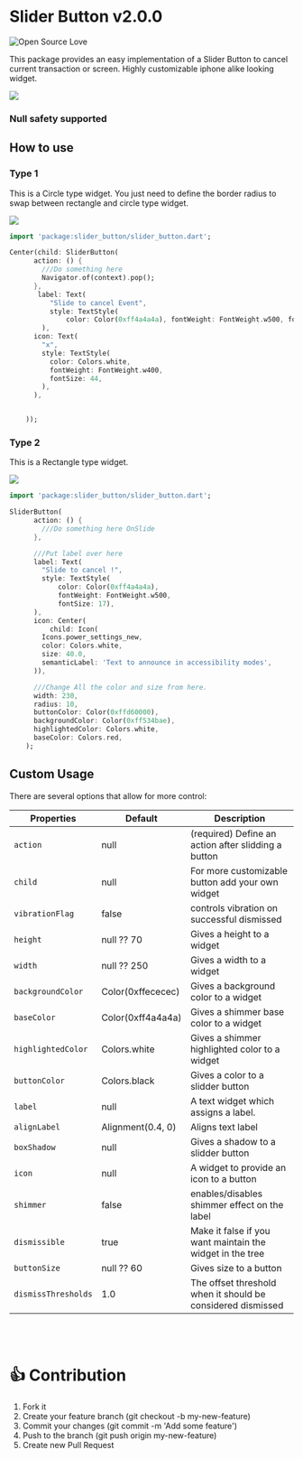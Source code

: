 # Slider Button v2.0.0
![Open Source Love](https://badges.frapsoft.com/os/v2/open-source.svg?v=103)

This package provides an easy implementation of a Slider Button to cancel current transaction or screen.
Highly customizable iphone alike looking widget.

<p>
    <img src="https://github.com/anirudhsharma392/Slider-Button/blob/master/screenshots/button_3.gif?raw=true"/>

</p>

### Null safety supported

## How to use
### Type 1
This is a Circle type widget.
You just need to define the border radius to swap between rectangle and circle type widget.

<p>
    <img src="https://github.com/anirudhsharma392/Slider-Button/blob/master/screenshots/button_1.gif?raw=true"/>

</p>

```dart
import 'package:slider_button/slider_button.dart';

```

```dart
Center(child: SliderButton(
      action: () {
        ///Do something here
        Navigator.of(context).pop();
      },
       label: Text(
          "Slide to cancel Event",
          style: TextStyle(
              color: Color(0xff4a4a4a), fontWeight: FontWeight.w500, fontSize: 17),
        ),
      icon: Text(
        "x",
        style: TextStyle(
          color: Colors.white,
          fontWeight: FontWeight.w400,
          fontSize: 44,
        ),
      ),


    ));

```
### Type 2

This is a Rectangle type widget.

<p>
    <img src="https://github.com/anirudhsharma392/Slider-Button/blob/master/screenshots/button_2.gif?raw=true"/>

</p>

```dart
import 'package:slider_button/slider_button.dart';

```

```dart
SliderButton(
      action: () {
        ///Do something here OnSlide
      },

      ///Put label over here
      label: Text(
        "Slide to cancel !",
        style: TextStyle(
            color: Color(0xff4a4a4a),
            fontWeight: FontWeight.w500,
            fontSize: 17),
      ),
      icon: Center(
          child: Icon(
        Icons.power_settings_new,
        color: Colors.white,
        size: 40.0,
        semanticLabel: 'Text to announce in accessibility modes',
      )),

      ///Change All the color and size from here.
      width: 230,
      radius: 10,
      buttonColor: Color(0xffd60000),
      backgroundColor: Color(0xff534bae),
      highlightedColor: Colors.white,
      baseColor: Colors.red,
    );
```

## Custom Usage
There are several options that allow for more control:

|  Properties  |   Default   |   Description   |
|--------------|-----------------|--------------|
| `action` | null | (required) Define an action after slidding a button |
| `child` | null | For more customizable button add your own widget |
| `vibrationFlag` | false | controls vibration on successful dismissed |
| `height` | null ?? 70 | Gives a height to a widget |
| `width` | null ?? 250 | Gives a width to a widget |
| `backgroundColor` | Color(0xffececec) | Gives a background color to a widget |
| `baseColor` | Color(0xff4a4a4a) | Gives a shimmer base color to a widget |
| `highlightedColor` | Colors.white | Gives a shimmer highlighted color  to a widget |
| `buttonColor` | Colors.black | Gives a color to a slidder button |
| `label` | null | A text widget which assigns a label. |
| `alignLabel` | Alignment(0.4, 0) | Aligns text label |
| `boxShadow` | null | Gives a shadow to a slidder button |
| `icon` | null | A widget to provide an icon to a button |
| `shimmer` | false | enables/disables shimmer effect on the label |
| `dismissible` | true | Make it false if you want maintain the widget in the tree |
| `buttonSize` | null ?? 60 | Gives size to a button |
| `dismissThresholds` | 1.0 | The offset threshold when it should be considered dismissed |

<br>
<br>


# 👍 Contribution
1. Fork it
2. Create your feature branch (git checkout -b my-new-feature)
3. Commit your changes (git commit -m 'Add some feature')
4. Push to the branch (git push origin my-new-feature)
5. Create new Pull Request
